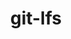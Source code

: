 ---
title: "git-lfs"
layout: cache
categories: [package, develop]
meta: {"versions": ["3.5.1"], "compilers": ["gcc@=11.4.0"], "oss": ["ubuntu22.04"], "platforms": ["linux"], "targets": ["x86_64_v3"], "stacks": ["hep", "root"], "num_specs": 4, "num_specs_by_stack": {"root": 4, "hep": 4}}
spec_details: [{"hash": "4lu3vvtn2mlhfr5rnmunlas2ozoaub45", "compiler": "gcc@=11.4.0", "versions": ["3.5.1"], "os": "ubuntu22.04", "platform": "linux", "target": "x86_64_v3", "variants": ["build_system=makefile"], "stacks": ["root", "hep"], "size": "-", "tarball": "https://binaries.spack.io/develop/build_cache/linux-ubuntu22.04-x86_64_v3/gcc-11.4.0/git-lfs-3.5.1/linux-ubuntu22.04-x86_64_v3-gcc-11.4.0-git-lfs-3.5.1-4lu3vvtn2mlhfr5rnmunlas2ozoaub45.spack"}, {"hash": "2kvzpyjwzxjkbtug7j3t2pyyvgl33foz", "compiler": "gcc@=11.4.0", "versions": ["3.5.1"], "os": "ubuntu22.04", "platform": "linux", "target": "x86_64_v3", "variants": ["build_system=makefile"], "stacks": ["root", "hep"], "size": "-", "tarball": "https://binaries.spack.io/develop/build_cache/linux-ubuntu22.04-x86_64_v3/gcc-11.4.0/git-lfs-3.5.1/linux-ubuntu22.04-x86_64_v3-gcc-11.4.0-git-lfs-3.5.1-2kvzpyjwzxjkbtug7j3t2pyyvgl33foz.spack"}, {"hash": "7edsdbnpijvhcuf3oypdxdcrt5syrx43", "compiler": "gcc@=11.4.0", "versions": ["3.5.1"], "os": "ubuntu22.04", "platform": "linux", "target": "x86_64_v3", "variants": ["build_system=makefile"], "stacks": ["root", "hep"], "size": "-", "tarball": "https://binaries.spack.io/develop/build_cache/linux-ubuntu22.04-x86_64_v3/gcc-11.4.0/git-lfs-3.5.1/linux-ubuntu22.04-x86_64_v3-gcc-11.4.0-git-lfs-3.5.1-7edsdbnpijvhcuf3oypdxdcrt5syrx43.spack"}, {"hash": "okk3un7x435uulnvbwklrc6q5jm5lfyf", "compiler": "gcc@=11.4.0", "versions": ["3.5.1"], "os": "ubuntu22.04", "platform": "linux", "target": "x86_64_v3", "variants": ["build_system=makefile"], "stacks": ["root", "hep"], "size": "-", "tarball": "https://binaries.spack.io/develop/build_cache/linux-ubuntu22.04-x86_64_v3/gcc-11.4.0/git-lfs-3.5.1/linux-ubuntu22.04-x86_64_v3-gcc-11.4.0-git-lfs-3.5.1-okk3un7x435uulnvbwklrc6q5jm5lfyf.spack"}]
---